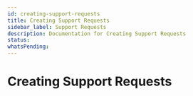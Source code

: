 ```yaml
---
id: creating-support-requests
title: Creating Support Requests
sidebar_label: Support Requests
description: Documentation for Creating Support Requests
status: 
whatsPending: 
---
```


# Creating Support Requests

